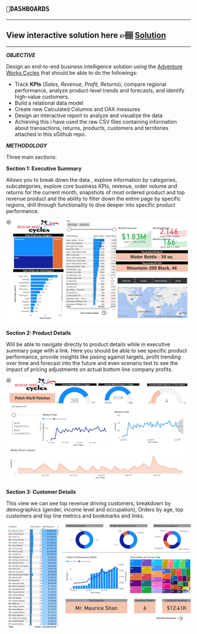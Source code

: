## `💨DASHBOARDS `

---

## View interactive solution here 👉🏽 [Solution](https://app.powerbi.com/groups/me/reports/20966b59-97bf-4952-bbe0-1bd98d1aa3c1/ReportSection?bookmarkGuid=10fa1eaf-7f5b-44c5-9283-5770e6d032be&bookmarkUsage=1&ctid=085f983a-0b69-4270-b71d-10695076bafe&fromEntryPoint=export)

---

**_OBJECTIVE_**

Design an end-to-end business intelligence solution using the [Adventure Works Cycles](https://github.com/kuta-ndze/KPIDashboarding/blob/main/AdventureWorks.pdf) that should be able to do the followings:

- Track **KPIs** (_Sales, Revenue, Profit, Returns_), compare regional performance, analyze product-level trends and forecasts, and identify high-value customers.
- Build a relational data model
- Create new Calculated Columns and DAX measures
- Design an interactive report to analyze and visualize the data
- Achieving this i have used the raw CSV files containing information about transactions, returns, products, customers and territories attached in this sGithub repo.

**_METHODOLOGY_**

Three main sections:

**Section 1: Executive Summary**

Allows you to break down the data , explore information by categories, subcategories, explore core business KPIs, revenue, order volume and returns for the current month, snapshots of most ordered product and top revenue product and the ability to filter down the entire page by specific regions, drill through functionality to dive deeper into specific product performance.

![Executive Summary](https://github.com/kuta-ndze/KPIDashboarding/blob/main/advwrks1.jpg)

**Section 2: Product Details**

Will be able to navigate directly to product details while in executive summary page with a link. Here you should be able to see specific product performance, provide insights like pasing against targets, profit trending over time and forecast into the future and even scenario test to see the impact of pricing adjustments on actual bottom line company profits.

![Product details](https://github.com/kuta-ndze/KPIDashboarding/blob/main/advwrks2.jpg)

**Section 3: Customer Details**

This view we can see top revenue driving customers, breakdown by demographics (gender, income level and occupation), Orders by age, top customers and top line metrics and bookmarks and links.

![Customer Details](https://github.com/kuta-ndze/KPIDashboarding/blob/main/advwrks3.jpg)

